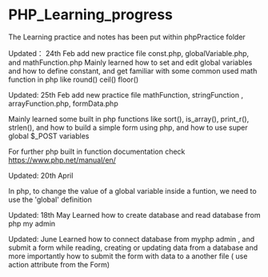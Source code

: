 # PHP_Learning_progress

The Learning practice and notes has been put within phpPractice folder

Updated： 24th Feb add new practice file const.php, globalVariable.php, and mathFunction.php
Mainly learned how to set and edit global variables and how to define constant, and get familiar with some common used math function in php like round() ceil() floor()


Updated:  25th Feb add new practice file mathFunction, stringFunction , arrayFunction.php, formData.php 

Mainly learned some built in php functions like sort(), is_array(), print_r(), strlen(), and how to build a simple form using php, and how to use super global $_POST variables

For further php built in function documentation check https://www.php.net/manual/en/

Updated: 20th April 

In php, to change the value of a global variable inside a funtion, we need to use the 'global' definition

Updated: 18th May
Learned how to create database and read database from php my admin

Updated: June 
Learned how to connect database from myphp admin , and submit a form while reading, creating or updating data from a database
and more importantly how to submit the form with data to a another file ( use action attribute from the Form)
